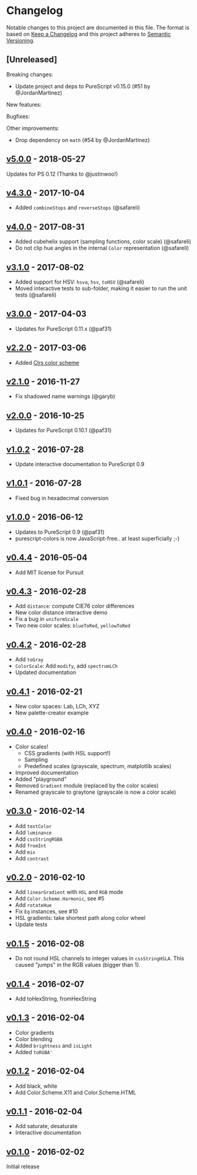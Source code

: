 # Changelog

Notable changes to this project are documented in this file. The format is based on [Keep a Changelog](https://keepachangelog.com/en/1.0.0/) and this project adheres to [Semantic Versioning](https://semver.org/spec/v2.0.0.html).

## [Unreleased]

Breaking changes:
- Update project and deps to PureScript v0.15.0 (#51 by @JordanMartinez)

New features:

Bugfixes:

Other improvements:
- Drop dependency on `math` (#54 by @JordanMartinez)

## [v5.0.0](https://github.com/purescript-contrib/purescript-colors/releases/tag/v5.0.0) - 2018-05-27

Updates for PS 0.12 (Thanks to @justinwoo!)

## [v4.3.0](https://github.com/purescript-contrib/purescript-colors/releases/tag/v4.3.0) - 2017-10-04

* Added `combineStops` and `reverseStops` (@safareli)

## [v4.0.0](https://github.com/purescript-contrib/purescript-colors/releases/tag/v4.0.0) - 2017-08-31

- Added cubehelix support (sampling functions, color scale) (@safareli)
- Do not clip hue angles in the internal `Color` representation (@safareli)

## [v3.1.0](https://github.com/purescript-contrib/purescript-colors/releases/tag/v3.1.0) - 2017-08-02

- Added support for HSV: `hsva`, `hsv`, `toHSV` (@safareli)
- Moved interactive tests to sub-folder, making it easier to run the unit tests (@safareli)

## [v3.0.0](https://github.com/purescript-contrib/purescript-colors/releases/tag/v3.0.0) - 2017-04-03

- Updates for PureScript 0.11.x (@paf31)

## [v2.2.0](https://github.com/purescript-contrib/purescript-colors/releases/tag/v2.2.0) - 2017-03-06

- Added [Clrs color scheme](http://clrs.cc/)

## [v2.1.0](https://github.com/purescript-contrib/purescript-colors/releases/tag/v2.1.0) - 2016-11-27

- Fix shadowed name warnings (@garyb)

## [v2.0.0](https://github.com/purescript-contrib/purescript-colors/releases/tag/v2.0.0) - 2016-10-25

- Updates for PureScript 0.10.1 (@paf31)

## [v1.0.2](https://github.com/purescript-contrib/purescript-colors/releases/tag/v1.0.2) - 2016-07-28

- Update interactive documentation to PureScript 0.9

## [v1.0.1](https://github.com/purescript-contrib/purescript-colors/releases/tag/v1.0.1) - 2016-07-28

- Fixed bug in hexadecimal conversion

## [v1.0.0](https://github.com/purescript-contrib/purescript-colors/releases/tag/v1.0.0) - 2016-06-12

- Updates to PureScript 0.9 (@paf31)
- purescript-colors is now JavaScript-free.. at least superficially ;-)

## [v0.4.4](https://github.com/purescript-contrib/purescript-colors/releases/tag/v0.4.4) - 2016-05-04

- Add MIT license for Pursuit

## [v0.4.3](https://github.com/purescript-contrib/purescript-colors/releases/tag/v0.4.3) - 2016-02-28

- Add `distance`: compute CIE76 color differences
- New color distance interactive demo
- Fix a bug in `uniformScale`
- Two new color scales: `blueToRed`, `yellowToRed`

## [v0.4.2](https://github.com/purescript-contrib/purescript-colors/releases/tag/v0.4.2) - 2016-02-28

- Add `toGray`
- `ColorScale`: Add `modify`, add `spectrumLCh`
- Updated documentation

## [v0.4.1](https://github.com/purescript-contrib/purescript-colors/releases/tag/v0.4.1) - 2016-02-21

- New color spaces: Lab, LCh, XYZ
- New palette-creator example

## [v0.4.0](https://github.com/purescript-contrib/purescript-colors/releases/tag/v0.4.0) - 2016-02-16

- Color scales!
  - CSS gradients (with HSL support!)
  - Sampling
  - Predefined scales (grayscale, spectrum, matplotlib scales)
- Improved documentation
- Added "playground"
- Removed `Gradient` module (replaced by the color scales)
- Renamed grayscale to graytone (grayscale is now a color scale)

## [v0.3.0](https://github.com/purescript-contrib/purescript-colors/releases/tag/v0.3.0) - 2016-02-14

- Add `textColor`
- Add `luminance`
- Add `cssStringRGBA`
- Add `fromInt`
- Add `mix`
- Add `contrast`

## [v0.2.0](https://github.com/purescript-contrib/purescript-colors/releases/tag/v0.2.0) - 2016-02-10

- Add `linearGradient` with `HSL` and `RGB` mode
- Add `Color.Scheme.Harmonic`, see #5 
- Add `rotateHue`
- Fix `Eq` instances, see #10 
- HSL gradients: take shortest path along color wheel
- Update tests

## [v0.1.5](https://github.com/purescript-contrib/purescript-colors/releases/tag/v0.1.5) - 2016-02-08

- Do not round HSL channels to integer values in `cssStringHSLA`. This caused "jumps" in the RGB values (bigger than 1).

## [v0.1.4](https://github.com/purescript-contrib/purescript-colors/releases/tag/v0.1.4) - 2016-02-07

- Add toHexString, fromHexString

## [v0.1.3](https://github.com/purescript-contrib/purescript-colors/releases/tag/v0.1.3) - 2016-02-04

- Color gradients
- Color blending
- Added `brightness` and `isLight`
- Added `toRGBA'`

## [v0.1.2](https://github.com/purescript-contrib/purescript-colors/releases/tag/v0.1.2) - 2016-02-04

- Add black, white
- Add Color.Scheme.X11 and Color.Scheme.HTML

## [v0.1.1](https://github.com/purescript-contrib/purescript-colors/releases/tag/v0.1.1) - 2016-02-04

- Add saturate, desaturate
- Interactive documentation

## [v0.1.0](https://github.com/purescript-contrib/purescript-colors/releases/tag/v0.1.0) - 2016-02-02

Initial release

